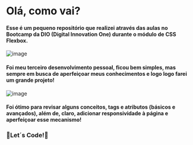 # Olá, como vai?

#### Esse é um pequeno repositório que realizei através das aulas no Bootcamp da DIO (Digital Innovation One) durante o módulo de CSS Flexbox.

![image](https://user-images.githubusercontent.com/97459334/165749144-e5c1ce9d-40e2-45d0-86f1-ca2541668f1d.png)

#### Foi meu terceiro desenvolvimento pessoal, ficou bem simples, mas sempre em busca de aperfeiçoar meus conhecimentos e logo logo farei um grande projeto!

![image](https://user-images.githubusercontent.com/97459334/165749430-2f45783f-adce-4e5a-937b-8575b174c55a.png)

#### Foi ótimo para revisar alguns conceitos, tags e atributos (básicos e avançados), além de, claro, adicionar responsividade à página e aperfeiçoar esse mecanismo!

### 🚀Let´s Code!🚀
